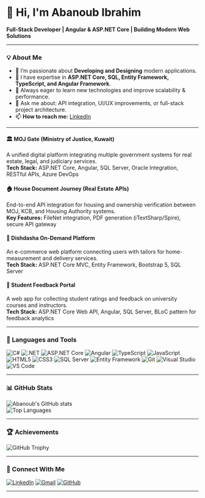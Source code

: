 # 👋 Hi, I'm Abanoub Ibrahim  
**Full-Stack Developer | Angular & ASP.NET Core | Building Modern Web Solutions**

---

### 💡 About Me  
- 👀 I’m passionate about **Developing and Designing** modern applications.  
- 🌱 I have expertise in **ASP.NET Core, SQL, Entity Framework, TypeScript, and Angular Framework**.  
- 🧠 Always eager to learn new technologies and improve scalability & performance.  
- 💬 Ask me about: API integration, UI/UX improvements, or full-stack project architecture.  
- 📫 **How to reach me:** [LinkedIn](https://www.linkedin.com/in/abanoub-ibrahim-b47132187/)  

---
#### 🏛️ **MOJ Gate (Ministry of Justice, Kuwait)**  
A unified digital platform integrating multiple government systems for real estate, legal, and judiciary services.  
**Tech Stack:** ASP.NET Core, Angular, SQL Server, Oracle Integration, RESTful APIs, Azure DevOps  

#### 🏠 **House Document Journey (Real Estate APIs)**  
End-to-end API integration for housing and ownership verification between MOJ, KCB, and Housing Authority systems.  
**Key Features:** FileNet integration, PDF generation (iTextSharp/Spire), secure API gateway  

#### 👕 **Dishdasha On-Demand Platform**  
An e-commerce web platform connecting users with tailors for home-measurement and delivery services.  
**Tech Stack:** ASP.NET Core MVC, Entity Framework, Bootstrap 5, SQL Server  

#### 💬 **Student Feedback Portal**  
A web app for collecting student ratings and feedback on university courses and instructors.  
**Tech Stack:** ASP.NET Core Web API, Angular, SQL Server, BLoC pattern for feedback analytics  


---


### 🧰 Languages and Tools  
![C#](https://img.shields.io/badge/-C%23-239120?logo=c-sharp&logoColor=white)
![.NET](https://img.shields.io/badge/-.NET-512BD4?logo=dotnet&logoColor=white)
![ASP.NET Core](https://img.shields.io/badge/-ASP.NET%20Core-5C2D91?logo=dotnet&logoColor=white)
![Angular](https://img.shields.io/badge/-Angular-DD0031?logo=angular&logoColor=white)
![TypeScript](https://img.shields.io/badge/-TypeScript-3178C6?logo=typescript&logoColor=white)
![JavaScript](https://img.shields.io/badge/-JavaScript-F7DF1E?logo=javascript&logoColor=black)
![HTML5](https://img.shields.io/badge/-HTML5-E34F26?logo=html5&logoColor=white)
![CSS3](https://img.shields.io/badge/-CSS3-1572B6?logo=css3&logoColor=white)
![SQL Server](https://img.shields.io/badge/-SQL%20Server-CC2927?logo=microsoftsqlserver&logoColor=white)
![Entity Framework](https://img.shields.io/badge/-Entity%20Framework-68217A?logo=dotnet&logoColor=white)
![Git](https://img.shields.io/badge/-Git-F05032?logo=git&logoColor=white)
![Visual Studio](https://img.shields.io/badge/-Visual%20Studio-5C2D91?logo=visualstudio&logoColor=white)
![VS Code](https://img.shields.io/badge/-VS%20Code-007ACC?logo=visualstudiocode&logoColor=white)

---

### 📊 GitHub Stats  
![Abanoub's GitHub stats](https://github-readme-stats.vercel.app/api?username=AbanoubIbrahim98&show_icons=true&theme=tokyonight)  
![Top Languages](https://github-readme-stats.vercel.app/api/top-langs/?username=AbanoubIbrahim98&layout=compact&theme=tokyonight)

---

### 🏆 Achievements  
![GitHub Trophy](https://github-profile-trophy.vercel.app/?username=AbanoubIbrahim98&theme=gruvbox&margin-w=10&margin-h=10)

---

### 🔗 Connect With Me  
[![LinkedIn](https://img.shields.io/badge/LinkedIn-blue?logo=linkedin)](https://www.linkedin.com/in/abanoub-ibrahim-b47132187/)
[![Gmail](https://img.shields.io/badge/Gmail-D14836?logo=gmail&logoColor=white)](mailto:abanoub.ibrahim@gmail.com)
[![GitHub](https://img.shields.io/badge/GitHub-181717?logo=github&logoColor=white)](https://github.com/AbanoubIbrahim98)

---

<!---
AbanoubIbrahim98/AbanoubIbrahim98 is a ✨ special ✨ repository because its `README.md` (this file) appears on your GitHub profile.
You can click the Preview link to take a look at your changes.
--->
